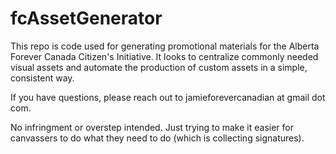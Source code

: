 # fcAssetGenerator

This repo is code used for generating promotional materials for the Alberta Forever Canada Citizen's Initiative.  It looks to centralize commonly needed visual assets and automate the production of custom assets in a simple, consistent way.

If you have questions, please reach out to jamieforevercanadian at gmail dot com.

No infringment or overstep intended.  Just trying to make it easier for canvassers to do what they need to do (which is collecting signatures).
